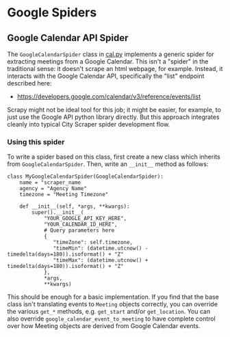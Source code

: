 # Google Spiders

## Google Calendar API Spider

The `GoogleCalendarSpider` class in [cal.py](cal.py) implements a
generic spider for extracting meetings from a Google Calendar.
This isn't a "spider" in the traditional sense: it doesn't scrape an 
html webpage, for example. Instead, it interacts with the Google 
Calendar API, specifically the "list" endpoint described here:
- https://developers.google.com/calendar/v3/reference/events/list

Scrapy might not be ideal tool for this job; it might be easier, for example,
to just use the Google API python library directly. But this approach
integrates cleanly into typical City Scraper spider development flow.

### Using this spider
To write a spider based on this class, first create a new class which 
inherits from `GoogleCalendarSpider`. Then, write an `__init__` method 
as follows:

```
class MyGoogleCalendarSpider(GoogleCalendarSpider):
    name = "scraper_name
    agency = "Agency Name"
    timezone = "Meeting Timezone"

    def __init__(self, *args, **kwargs):
        super().__init__(
            "YOUR_GOOGLE_API_KEY_HERE",
            "YOUR_CALENDAR_ID_HERE",
            # Query parameters here 
            {
               "timeZone": self.timezone,
               "timeMin": (datetime.utcnow() - timedelta(days=180)).isoformat() + "Z"
               "timeMax": (datetime.utcnow() + timedelta(days=180)).isoformat() + "Z"
            },
            *args, 
            **kwargs)
```

This should be enough for a basic implementation. If you find that the base
class isn't translating events to `Meeting` objects correctly, you can override
the various `get_*` methods, e.g. `get_start` and/or `get_location`. You 
can also override `google_calendar_event_to_meeting` to have complete
control over how Meeting objects are derived from Google Calendar events.
